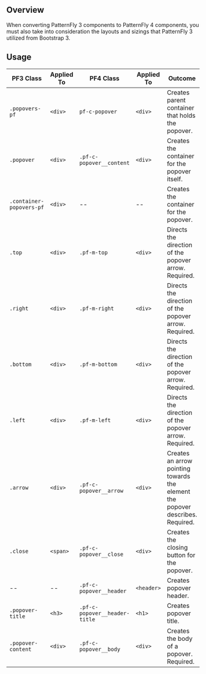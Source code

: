 ## Overview

When converting PatternFly 3 components to PatternFly 4 components, you must also take into consideration the layouts and sizings that PatternFly 3 utilized from Bootstrap 3.

## Usage

| PF3 Class | Applied To | PF4 Class | Applied To | Outcome |
| -- | -- | -- | -- | -- |
| `.popovers-pf` | `<div>` | `pf-c-popover` | `<div>` | Creates parent container that holds the popover. |
| `.popover` | `<div>` | `.pf-c-popover__content` | `<div>` | Creates the container for the popover itself. |
| `.container-popovers-pf` | `<div>` | -- | -- | Creates the container for the popover. |
| `.top` | `<div>` | `.pf-m-top` | `<div>` | Directs the direction of the popover arrow. Required. |
| `.right` | `<div>` | `.pf-m-right` | `<div>` | Directs the direction of the popover arrow. Required. |
| `.bottom` | `<div>` | `.pf-m-bottom` | `<div>` | Directs the direction of the popover arrow. Required. |
| `.left` | `<div>` | `.pf-m-left` | `<div>` | Directs the direction of the popover arrow. Required. |
| `.arrow` | `<div>` | `.pf-c-popover__arrow` | `<div>` | Creates an arrow pointing towards the element the popover describes. Required. |
| `.close` | `<span>` |`.pf-c-popover__close` | `<div>` | Creates the closing button for the popover. |
| -- | -- | `.pf-c-popover__header` | `<header>` | Creates popover header. |
| `.popover-title` | `<h3>` | `.pf-c-popover__header-title` | `<h1>` | Creates popover title. |    
| `.popover-content` | `<div>` | `.pf-c-popover__body` | `<div>` | Creates the body of a popover. Required. |